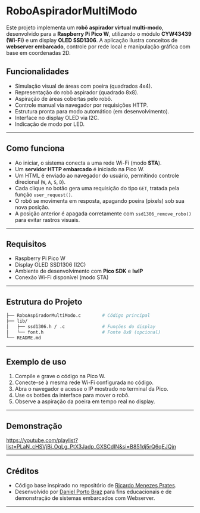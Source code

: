 
# RoboAspiradorMultiModo

Este projeto implementa um **robô aspirador virtual multi-modo**, desenvolvido para a **Raspberry Pi Pico W**, utilizando o módulo **CYW43439 (Wi-Fi)** e um display **OLED SSD1306**. A aplicação ilustra conceitos de **webserver embarcado**, controle por rede local e manipulação gráfica com base em coordenadas 2D.

## Funcionalidades

- Simulação visual de áreas com poeira (quadrados 4x4).
- Representação do robô aspirador (quadrado 8x8).
- Aspiração de áreas cobertas pelo robô.
- Controle manual via navegador por requisições HTTP.
- Estrutura pronta para modo automático (em desenvolvimento).
- Interface no display OLED via I2C.
- Indicação de modo por LED.

---

## Como funciona

- Ao iniciar, o sistema conecta a uma rede Wi-Fi (modo **STA**).
- Um **servidor HTTP embarcado** é iniciado na Pico W.
- Um HTML é enviado ao navegador do usuário, permitindo controle direcional (`W`, `A`, `S`, `D`).
- Cada clique no botão gera uma requisição do tipo `GET`, tratada pela função `user_request()`.
- O robô se movimenta em resposta, apagando poeira (pixels) sob sua nova posição.
- A posição anterior é apagada corretamente com `ssd1306_remove_robo()` para evitar rastros visuais.

---

## Requisitos

- Raspberry Pi Pico W
- Display OLED SSD1306 (I2C)
- Ambiente de desenvolvimento com **Pico SDK** e **lwIP**
- Conexão Wi-Fi disponível (modo STA)

---

## Estrutura do Projeto

```bash
├── RoboAspiradorMultiModo.c        # Código principal
├── lib/
│   ├── ssd1306.h / .c              # Funções do display
│   └── font.h                      # Fonte 8x8 (opcional)
└── README.md
```

---

## Exemplo de uso

1. Compile e grave o código na Pico W.
2. Conecte-se à mesma rede Wi-Fi configurada no código.
3. Abra o navegador e acesse o IP mostrado no terminal da Pico.
4. Use os botões da interface para mover o robô.
5. Observe a aspiração da poeira em tempo real no display.

---

## Demonstração
https://youtube.com/playlist?list=PLaN_cHSVjBi_OqLg_PtX3Jadp_GXSCdIN&si=B851dj5rQ6qEJQjn

---

## Créditos

- Código base inspirado no repositório de [Ricardo Menezes Prates](https://github.com/rmprates84/pico_wifi_cyw43_webserver_04).
- Desenvolvido por [Daniel Porto Braz](https://github.com/DanielPortoBraz) para fins educacionais e de demonstração de sistemas embarcados com Webserver.

---


